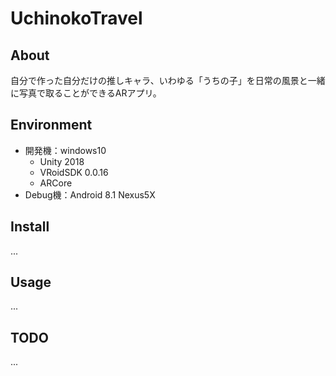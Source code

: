 # UchinokoTravel

## About

自分で作った自分だけの推しキャラ、いわゆる「うちの子」を日常の風景と一緒に写真で取ることができるARアプリ。

## Environment

- 開発機：windows10
  - Unity 2018
  - VRoidSDK 0.0.16
  - ARCore
- Debug機：Android 8.1 Nexus5X

## Install

...

## Usage

...

## TODO

...
